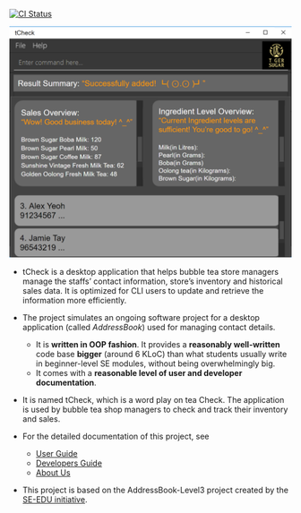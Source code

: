[![CI Status](https://github.com/AY2021S1-CS2103T-T12-2/tp/workflows/Java%20CI/badge.svg)](https://github.com/AY2021S1-CS2103T-T12-2/tp/actions)

![Ui](docs/images/Ui.png)

* tCheck is a desktop application that helps bubble tea store managers manage the staffs’ contact information, store’s inventory and historical sales data. It is optimized for CLI users to update and retrieve the information more efficiently.

* The project simulates an ongoing software project for a desktop application (called _AddressBook_) used for managing contact details.
  * It is **written in OOP fashion**. It provides a **reasonably well-written** code base **bigger** (around 6 KLoC) than what students usually write in beginner-level SE modules, without being overwhelmingly big.
  * It comes with a **reasonable level of user and developer documentation**.
* It is named tCheck, which is a word play on tea Check. The application is used by bubble tea shop managers to check and track their inventory and sales.
* For the detailed documentation of this project, see
    * [User Guide](docs/UserGuide.md)
    * [Developers Guide](docs/DeveloperGuide.md)
    * [About Us](docs/AboutUs.md)
* This project is based on the AddressBook-Level3 project created by the [SE-EDU initiative](https://se-education.org).

